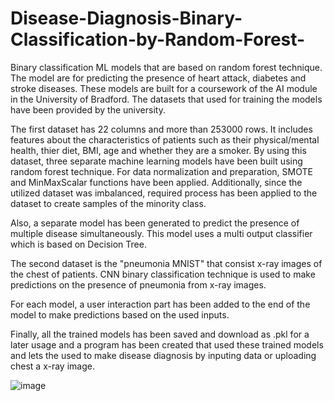 # Disease-Diagnosis-Binary-Classification-by-Random-Forest-
Binary classification ML models that are based on random forest technique. The model are for predicting the presence of heart attack, diabetes and stroke diseases.
These models are built for a coursework of the AI module in the University of Bradford.
The datasets that used for training the models have been provided by the university.

The first dataset has 22 columns and more than 253000 rows. It includes features about the characteristics of patients such as their physical/mental health, thier diet, BMI, age and whether they are a smoker.
By using this dataset, three separate machine learning models have been built using random forest technique. For data normalization and preparation, SMOTE and MinMaxScalar functions have been applied. Additionally, since the utilized dataset was imbalanced, required process has been applied to the dataset to create samples of the minority class.

Also, a separate model has been generated to predict the presence of multiple disease simultaneously. This model uses a multi output classifier which is based on Decision Tree.

The second dataset is the "pneumonia MNIST" that consist x-ray images of the chest of patients. CNN binary classification technique is used to make predictions on the presence of pneumonia from x-ray images.

For each model, a user interaction part has been added to the end of the model to make predictions based on the used inputs.

Finally, all the trained models has been saved and download as .pkl for a later usage and a program has been created that used these trained models and lets the used to make disease diagnosis by inputing data or uploading chest a x-ray image.

![image](https://github.com/user-attachments/assets/2ab06056-fada-4ec7-9bbe-b3784055da26)
